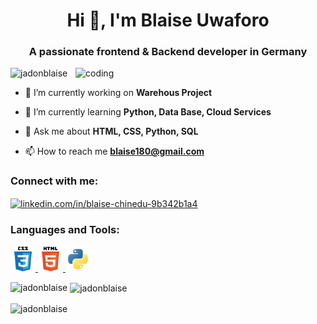<h1 align="center">Hi 👋, I'm Blaise Uwaforo</h1>
<h3 align="center">A passionate frontend & Backend developer in Germany</h3>
<img align="right" alt="coding" width="400" src="https://encrypted-tbn0.gstatic.com/images?q=tbn:ANd9GcTJsKZVppBhshJBN6_RHp9luylwz4eQO4I8Tg&usqp=CAU">

<p align="left"> <img src="https://komarev.com/ghpvc/?username=jadonblaise&label=Profile%20views&color=0e75b6&style=flat" alt="jadonblaise" /> </p>

- 🔭 I’m currently working on **Warehous Project**

- 🌱 I’m currently learning **Python, Data Base, Cloud Services**

- 💬 Ask me about **HTML, CSS, Python, SQL**

- 📫 How to reach me **blaise180@gmail.com**

<h3 align="left">Connect with me:</h3>
<p align="left">
<a href="https://linkedin.com/in/blaise-chinedu-9b342b1a4" target="blank"><img align="center" src="https://raw.githubusercontent.com/rahuldkjain/github-profile-readme-generator/master/src/images/icons/Social/linked-in-alt.svg" alt="linkedin.com/in/blaise-chinedu-9b342b1a4" height="30" width="40" /></a>
</p>

<h3 align="left">Languages and Tools:</h3>
<p align="left"> <a href="https://www.w3schools.com/css/" target="_blank" rel="noreferrer"> <img src="https://raw.githubusercontent.com/devicons/devicon/master/icons/css3/css3-original-wordmark.svg" alt="css3" width="40" height="40"/> </a> <a href="https://www.w3.org/html/" target="_blank" rel="noreferrer"> <img src="https://raw.githubusercontent.com/devicons/devicon/master/icons/html5/html5-original-wordmark.svg" alt="html5" width="40" height="40"/> </a> <a href="https://www.python.org" target="_blank" rel="noreferrer"> <img src="https://raw.githubusercontent.com/devicons/devicon/master/icons/python/python-original.svg" alt="python" width="40" height="40"/> </a> </p>

<p><img align="left" src="https://github-readme-stats.vercel.app/api/top-langs?username=jadonblaise&show_icons=true&locale=en&layout=compact" alt="jadonblaise" /></p>

<p>&nbsp;<img align="center" src="https://github-readme-stats.vercel.app/api?username=jadonblaise&show_icons=true&locale=en" alt="jadonblaise" /></p>

<p><img align="center" src="https://github-readme-streak-stats.herokuapp.com/?user=jadonblaise&" alt="jadonblaise" /></p>
